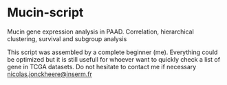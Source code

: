 # Mucin-script
Mucin gene expression analysis in PAAD. Correlation, hierarchical clustering, survival and subgroup analysis


This script was assembled by a complete beginner (me). Everything could be optimized but it is still usefull for whoever want to quickly check a list of gene in TCGA datasets.
Do not hesitate to contact me if necessary
nicolas.jonckheere@inserm.fr
